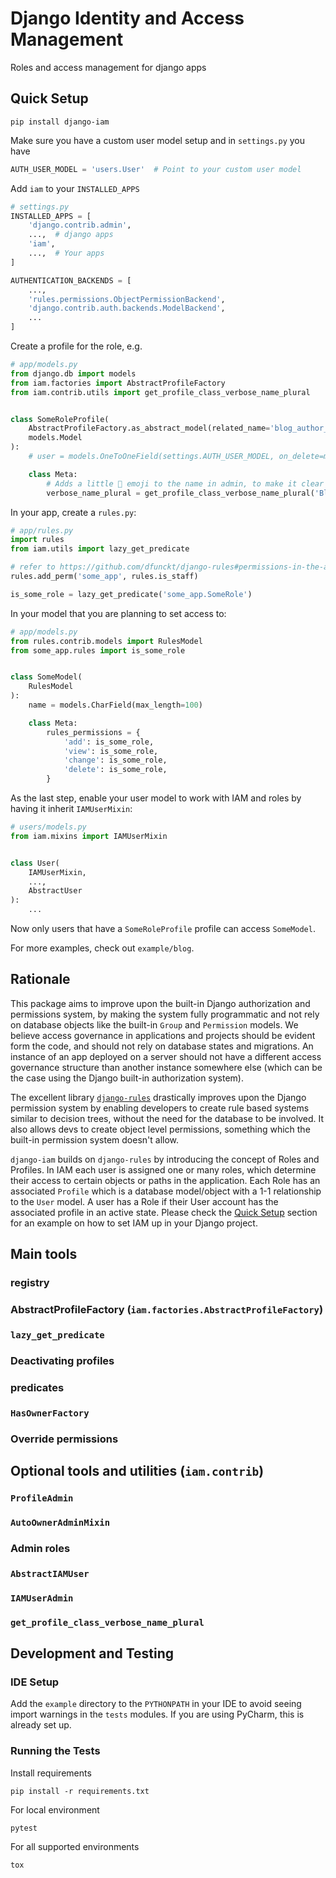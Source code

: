 # Django Identity and Access Management

Roles and access management for django apps

## Quick Setup

```shell
pip install django-iam
```

Make sure you have a custom user model setup and in `settings.py` you have

```python
AUTH_USER_MODEL = 'users.User'  # Point to your custom user model
```

Add `iam` to your `INSTALLED_APPS`

```python
# settings.py
INSTALLED_APPS = [
    'django.contrib.admin',
    ...,  # django apps
    'iam',
    ...,  # Your apps
]

AUTHENTICATION_BACKENDS = [
    ...,
    'rules.permissions.ObjectPermissionBackend',
    'django.contrib.auth.backends.ModelBackend',
    ...
]
```

Create a profile for the role, e.g.

```python
# app/models.py
from django.db import models
from iam.factories import AbstractProfileFactory
from iam.contrib.utils import get_profile_class_verbose_name_plural


class SomeRoleProfile(
    AbstractProfileFactory.as_abstract_model(related_name='blog_author_profile'),
    models.Model
):
    # user = models.OneToOneField(settings.AUTH_USER_MODEL, on_delete=models.PROTECT)  # comes from AbstractProfileFactory

    class Meta:
        # Adds a little 👤 emoji to the name in admin, to make it clear this is a profile model
        verbose_name_plural = get_profile_class_verbose_name_plural('BlogAdminProfile')
```

In your app, create a `rules.py`:

```python
# app/rules.py
import rules
from iam.utils import lazy_get_predicate

# refer to https://github.com/dfunckt/django-rules#permissions-in-the-admin for why this is here
rules.add_perm('some_app', rules.is_staff)

is_some_role = lazy_get_predicate('some_app.SomeRole')
```

In your model that you are planning to set access to:

```python
# app/models.py
from rules.contrib.models import RulesModel
from some_app.rules import is_some_role


class SomeModel(
    RulesModel
):
    name = models.CharField(max_length=100)

    class Meta:
        rules_permissions = {
            'add': is_some_role,
            'view': is_some_role,
            'change': is_some_role,
            'delete': is_some_role,
        }
```

As the last step, enable your user model to work with IAM and roles by having it inherit `IAMUserMixin`:

```python
# users/models.py
from iam.mixins import IAMUserMixin


class User(
    IAMUserMixin,
    ...,
    AbstractUser
):
    ...
```

Now only users that have a `SomeRoleProfile` profile can access `SomeModel`.

For more examples, check out `example/blog`.

## Rationale

This package aims to improve upon the built-in Django authorization and permissions system, by making the system fully
programmatic and not rely on database objects like the built-in `Group` and `Permission` models. We believe access
governance in applications and projects should be evident form the code, and should not rely on database states and
migrations. An instance of an app deployed on a server should not have a different access governance structure than
another instance somewhere else (which can be the case using the Django built-in authorization system).

The excellent library [`django-rules`](https://github.com/dfunckt/django-rules) drastically improves upon the Django
permission system by enabling developers to create rule based systems similar to decision trees, without the need for
the database to be involved. It also allows devs to create object level permissions, something which the built-in
permission system doesn't allow.

`django-iam` builds on `django-rules` by introducing the concept of Roles and Profiles. In IAM each user is assigned one
or many roles, which determine their access to certain objects or paths in the application. Each Role has an associated
`Profile` which is a database model/object with a 1-1 relationship to the `User` model. A user has a Role if their User
account has the associated profile in an active state. Please check the [Quick Setup](#quick-setup) section for an
example on how to set IAM up in your Django project.

## Main tools

### registry

### AbstractProfileFactory (`iam.factories.AbstractProfileFactory`)

### `lazy_get_predicate`

### Deactivating profiles

### predicates

### `HasOwnerFactory`

### Override permissions

## Optional tools and utilities (`iam.contrib`)

### `ProfileAdmin`

### `AutoOwnerAdminMixin`

### Admin roles

### `AbstractIAMUser`

### `IAMUserAdmin`

### `get_profile_class_verbose_name_plural`

## Development and Testing

### IDE Setup

Add the `example` directory to the `PYTHONPATH` in your IDE to avoid seeing import warnings in the `tests` modules. If
you are using PyCharm, this is already set up.

### Running the Tests

Install requirements

```
pip install -r requirements.txt
```

For local environment

```
pytest
```

For all supported environments

```
tox
```
